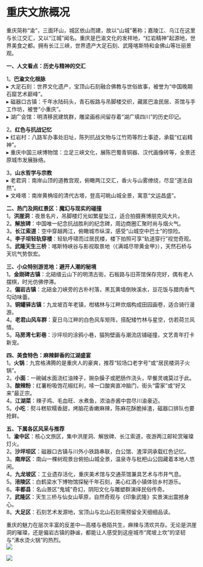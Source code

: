 # 重庆文旅概况  

重庆简称“渝”，三面环山，城区依山而建，故以“山城”著称；嘉陵江、乌江在这里与长江交汇，又以“江城”闻名。重庆是巴渝文化的发祥地，“红岩精神”起源地，世界美食之都。拥有长江三峡，世界遗产大足石刻、武隆喀斯特和金佛山等壮丽景观。  

**一、人文看点：历史与精神的交汇**  

1。**巴渝文化根脉**  
▸ 大足石刻：世界文化遗产，宝顶山石刻融合佛教与世俗故事，被誉为“中国晚期石窟艺术巅峰”。  
▸ 磁器口古镇：千年水陆码头，青石板路与吊脚楼交织，藏匿巴渝民居、茶馆与手工作坊，被誉“小重庆”。  
▸ 湖广会馆：明清移民建筑群，雕梁画栋间留存着“湖广填四川”的历史印记。  

2。**红色与抗战记忆**  
▸ 红岩村：八路军办事处旧址，陈列抗战文物与江竹筠等烈士事迹，承载“红岩精神”。  
▸ 重庆中国三峡博物馆：立足三峡文化，展陈巴蜀青铜器、汉代画像砖等，全景还原城市发展脉络。  

3。**山水哲学与宗教**  
▸ 老君洞：南岸山顶的道教宫观，俯瞰两江交汇，香火与山雾缭绕，尽显“道法自然”。  
▸ 文峰塔：南岸黄桷垭的清代古塔，登高可眺山城全景，寓意“文运昌盛”。  

**二、热门及网红景区：魔幻与现实的碰撞**  
1。**洪崖洞**：夜景名片，吊脚楼灯光如繁星坠江，适合拍摄赛博朋克风大片。  
2。**解放碑**：中国唯一纪念抗战胜利的纪念碑，周边商圈汇聚时尚与烟火气。  
3。**长江索道**：空中穿越两江，俯瞰城市纵深，感受“山城空中巴士”的惊险。  
4。**李子坝轻轨穿楼**：轻轨呼啸而过居民楼，楼下拍照可享“轨道穿行”视觉奇观。  
5。**武隆天生三桥**：喀斯特峡谷与影视取景地（《满城尽带黄金甲》），天然石桥与天坑气势恢宏。  

**三、小众特别游览地：避开人潮的秘境**  
1。**金刚碑古镇**：北碚缙云山下的明清古街，石板路与旧茶馆保存完好，偶有老人摆棋，时光仿佛停滞。  
2。**偏岩古镇**：北碚金刀峡旁的古朴村落，黑瓦黄墙倒映溪水，豆花饭与腊肉香气勾动味蕾。  
3。**铜罐驿古镇**：九龙坡百年老镇，柑橘林与江畔炊烟构成田园画卷，适合骑行漫游。  
4。**老君山风车群**：夏日乌江畔的白色风车矩阵，搭配矮竹林与星空，仿若荷兰风情。  
5。**马房湾七彩巷**：沙坪坝的涂鸦小巷，猫狗壁画与潮流店铺碰撞，文艺青年打卡新宠。  

**四、美食特色：麻辣鲜香的江湖盛宴**  
1。**火锅**：九宫格沸腾的是重庆人的豪爽，推荐“较场口老字号”或“居民楼洞子火锅”。  
2。**小面**：一碗碱水面浇红油辣子，豌杂臊子或肥肠作浇头，早餐灵魂莫过于此。  
3。**酸辣粉**：红薯粉吸饱花椒红利，嗦一口酸爽直冲脑门，街头“雷家”或“好又来”最正宗。  
4。**江湖菜**：辣子鸡、毛血旺、水煮鱼，浓油赤酱中尝尽川渝豪迈。  
5。**小吃**：熨斗糕软糯香甜，烤脑花香嫩麻辣，陈麻花酥脆掉渣，磁器口排队也要抢鲜。  

**五、下属各区风采与推荐**  
1。**渝中区**：核心文旅区，集中洪崖洞、解放碑、长江索道，夜游两江邮轮赏璀璨灯火。  
2。**沙坪坝区**：磁器口古镇与川外小铁路串联，白公馆、渣滓洞承载红色记忆。  
3。**南岸区**：南山一棵树观景台俯拍山城全景，温泉寺与枇杷山公园藏着本地人悠闲。  
4。**九龙坡区**：工业遗存活化，重庆美术馆与交通茶馆兼具艺术与市井气息。  
5。**涪陵区**：白鹤梁水下博物馆探秘千年石刻，美心红酒小镇体验乡村游乐。  
6。**丰都县**：名山景区“鬼城”奇幻，阴阳文化与雕塑群演绎民俗传奇。  
7。**武隆区**：天生三桥与仙女山草原，自然奇观与《印象武隆》实景演出震撼身心。  
8。**大足区**：石刻艺术发源地，宝顶山与北山石刻需预留全天细细品读。  

重庆的魅力在层次丰富的反差中—高楼与巷陌共生，麻辣与清欢共存。无论是洪崖洞的璀璨，还是偏岩古镇的静谧，都能让人感受到这座城市“爬坡上坎”的坚韧与“沸水烫火锅”的热烈。  
![](https://boot-img.xuexi.cn/image/1005/process/b0c2f089e0f54ac4b424749e4c58055e.jpg)  

![](https://s1.imagehub.cc/images/2025/06/25/7adb045c38be9fdb3ecea611be34b593.jpg)
